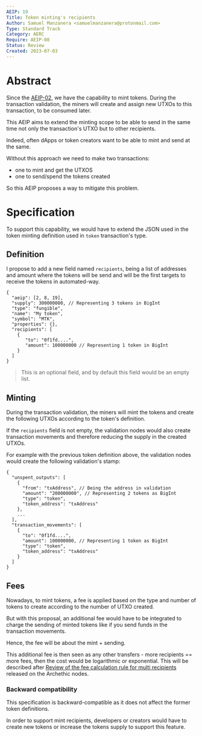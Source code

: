 ```yaml
---
AEIP: 19
Title: Token minting's recipients
Author: Samuel Manzanera <samuelmanzanera@protonmail.com>
Type: Standard Track
Category: AERC
Require: AEIP-08
Status: Review
Created: 2023-07-03
---
```


# Abstract

Since the [AEIP-02](/AEIP-02.md), we have the capability to mint tokens.
During the transaction validation, the miners will create and assign new UTXOs to this transaction, to be consumed later.

This AEIP aims to extend the minting scope to be able to send in the same time not only the transaction's UTXO but to other recipients.

Indeed, often dApps or token creators want to be able to mint and send at the same.

Without this approach we need to make two transactions:
- one to mint and get the UTXOS
- one to send/spend the tokens created

So this AEIP proposes a way to mitigate this problem.

# Specification

To support this capability, we would have to extend the JSON used in the token minting definition  used in `token` transaction's type.

## Definition

I propose to add a new field named  `recipients`, being a list of addresses and amount where the tokens will be send and will be the first targets to receive the tokens in automated-way.


```jsonc
{
  "aeip": [2, 8, 19],
  "supply": 300000000, // Representing 3 tokens in BigInt
  "type": "fungible",
  "name": "My token",
  "symbol": "MTK",
  "properties": {},
  "recipients": [
    {
       "to": "0f1fd....",
       "amount": 100000000 // Representing 1 token in BigInt
    }
  ]
}
```

> This is an optional field, and by default this field would be an empty list.

## Minting

During the transaction validation, the miners will mint the tokens and create the following UTXOs according to the token's definition.

If the `recipients` field is not empty, the validation nodes would also create transaction movements and therefore reducing the supply in the created UTXOs.

For example with the previous token definition above, the validation nodes would create the following validation's stamp:
```jsonc
{
  "unspent_outputs": [
    {
      "from": "txAddress", // Being the address in validation
      "amount": "200000000", // Representing 2 tokens as BigInt
      "type": "token",
      "token_address": "txAddress"
    },
    ...
  ],
  "transaction_movements": [
    {
      "to": "0f1fd....",
      "amount": 100000000, // Representing 1 token as BigInt
      "type": "token",
      "token_address": "txAddress"
    }
  ]
}
```

## Fees

Nowadays, to mint tokens, a fee is applied based on the type and number of tokens to create according to the number of UTXO created.

But with this proposal, an additional fee would have to be integrated to charge
the sending of minted tokens like if you send funds in the transaction movements.

Hence, the fee will be about the mint + sending.

This additional fee is then seen as any other transfers - more recipients == more fees, then the cost would be logarithmic or exponential. This will be described after [Review of the fee calculation rule for multi recipients](https://github.com/archethic-foundation/archethic-node/issues/1041) released on the Archethic nodes.

### Backward compatibility

This specification is backward-compatible as it does not affect the former token definitions.

In order to support mint recipients, developers or creators would have to create new tokens or increase the tokens supply to support this feature.

